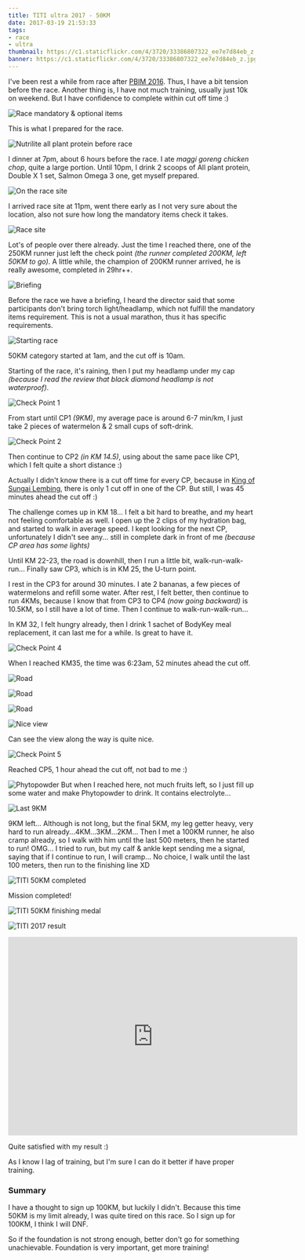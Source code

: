 ```yaml
---
title: TITI ultra 2017 - 50KM
date: 2017-03-19 21:53:33
tags:
- race
- ultra
thumbnail: https://c1.staticflickr.com/4/3720/33386807322_ee7e7d84eb_z.jpg
banner: https://c1.staticflickr.com/4/3720/33386807322_ee7e7d84eb_z.jpg
---
```


I've been rest a while from race after [PBIM 2016](/2016/11/27/penang-bridge-international-marathon-2016/). Thus, I have a bit tension before the race. Another thing is, I have not much training, usually just 10k on weekend. But I have confidence to complete within cut off time :)

![Race mandatory & optional items](https://c1.staticflickr.com/3/2938/33386800002_39633bc553_b.jpg)

This is what I prepared for the race.

![Nutrilite all plant protein before race](https://c1.staticflickr.com/4/3671/32699985794_50a9cb9b38_b.jpg)

I dinner at 7pm, about 6 hours before the race. I ate _maggi goreng chicken chop_, quite a large portion. Until 10pm, I drink 2 scoops of All plant protein, Double X 1 set, Salmon Omega 3 one, get myself prepared.

![On the race site](https://c1.staticflickr.com/3/2943/33386808062_9a40d21fc9_b.jpg)

I arrived race site at 11pm, went there early as I not very sure about the location, also not sure how long the mandatory items check it takes.

![Race site](https://c1.staticflickr.com/3/2837/33543893235_b5431fae28_b.jpg)

Lot's of people over there already. Just the time I reached there, one of the 250KM runner just left the check point _(the runner completed 200KM, left 50KM to go)_. A little while, the champion of 200KM runner arrived, he is really awesome, completed in 29hr++.

![Briefing](https://c1.staticflickr.com/3/2891/33386804392_63047ae9da_b.jpg)

Before the race we have a briefing, I heard the director said that some participants don't bring torch light/headlamp, which not fulfill the mandatory items requirement. This is not a usual marathon, thus it has specific requirements.

![Starting race](https://c1.staticflickr.com/4/3767/33543896095_d6ef3d1242_b.jpg)

50KM category started at 1am, and the cut off is 10am.

Starting of the race, it's raining, then I put my headlamp under my cap _(because I read the review that black diamond headlamp is not waterproof)_.

![Check Point 1](https://c1.staticflickr.com/4/3674/33160112060_3fbcaf72ba_b.jpg)

From start until CP1 _(9KM)_, my average pace is around 6-7 min/km, I just take 2 pieces of watermelon & 2 small cups of soft-drink.

![Check Point 2](https://c1.staticflickr.com/3/2852/33160115620_b8b2f035ae_b.jpg)

Then continue to CP2 _(in KM 14.5)_, using about the same pace like CP1, which I felt quite a short distance :)

Actually I didn't know there is a cut off time for every CP, because in [King of Sungai Lembing](/2016/08/28/king-of-sungai-lembing-2016-50km/), there is only 1 cut off in one of the CP. But still, I was 45 minutes ahead the cut off :)

The challenge comes up in KM 18... I felt a bit hard to breathe, and my heart not feeling comfortable as well. I open up the 2 clips of my hydration bag, and started to walk in average speed. I kept looking for the next CP, unfortunately I didn't see any... still in complete dark in front of me _(because CP area has some lights)_

Until KM 22-23, the road is downhill, then I run a little bit, walk-run-walk-run... Finally saw CP3, which is in KM 25, the U-turn point.

I rest in the CP3 for around 30 minutes. I ate 2 bananas, a few pieces of watermelons and refill some water. After rest, I felt better, then continue to run 4KMs, because I know that from CP3 to CP4 _(now going backward)_ is 10.5KM, so I still have a lot of time. Then I continue to walk-run-walk-run...

In KM 32, I felt hungry already, then I drink 1 sachet of BodyKey meal replacement, it can last me for a while. Is great to have it.

![Check Point 4](https://c1.staticflickr.com/3/2875/33160114150_57f82aafe6_b.jpg)

When I reached KM35, the time was 6:23am, 52 minutes ahead the cut off.

![Road](https://c1.staticflickr.com/3/2905/33386803602_95aceac22f_b.jpg)

![Road](https://c1.staticflickr.com/3/2829/32699986174_f4892ef317_b.jpg)

![Road](https://c1.staticflickr.com/3/2904/33160115260_8edfb93b3b_b.jpg)

![Nice view](https://c1.staticflickr.com/4/3950/33386804742_f64fbbc4bf_b.jpg)

Can see the view along the way is quite nice.

![Check Point 5](https://c1.staticflickr.com/3/2865/33160114980_797c37c507_b.jpg)

Reached CP5, 1 hour ahead the cut off, not bad to me :)

![Phytopowder](https://c1.staticflickr.com/4/3837/32729072443_354462782f_b.jpg)
But when I reached here, not much fruits left, so I just fill up some water and make Phytopowder to drink. It contains electrolyte...

![Last 9KM](https://c1.staticflickr.com/4/3836/33386802072_80e36d7a91_b.jpg)

9KM left... Although is not long, but the final 5KM, my leg getter heavy, very hard to run already...4KM...3KM...2KM... Then I met a 100KM runner, he also cramp already, so I walk with him until the last 500 meters, then he started to run! OMG... I tried to run, but my calf & ankle kept sending me a signal, saying that if I continue to run, I will cramp... No choice, I walk until the last 100 meters, then run to the finishing line XD

![TITI 50KM completed](https://c1.staticflickr.com/3/2935/33160112660_7b6b7041ff_b.jpg)

Mission completed!

![TITI 50KM finishing medal](https://c1.staticflickr.com/3/2814/32729073563_f6f81b44ac_b.jpg)

![TITI 2017 result](https://c1.staticflickr.com/3/2838/33386799132_38e17d3e96_z.jpg)

<iframe height='405' width='590' frameborder='0' allowtransparency='true' scrolling='no' src='https://www.strava.com/activities/905669489/embed/97fb0caaf422f4d8758be3c81239e8318f44d562'></iframe>

Quite satisfied with my result :)

As I know I lag of training, but I'm sure I can do it better if have proper training.

### Summary

I have a thought to sign up 100KM, but luckily I didn't. Because this time 50KM is my limit already, I was quite tired on this race. So I sign up for 100KM, I think I will DNF.

So if the foundation is not strong enough, better don't go for something unachievable. Foundation is very important, get more training!
